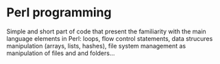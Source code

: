 # Perl programming
Simple and short part of code that present the familiarity with the main language elements in Perl: loops, flow control statements, data strucures manipulation (arrays, lists, hashes), file system management as manipulation of files and and folders...
